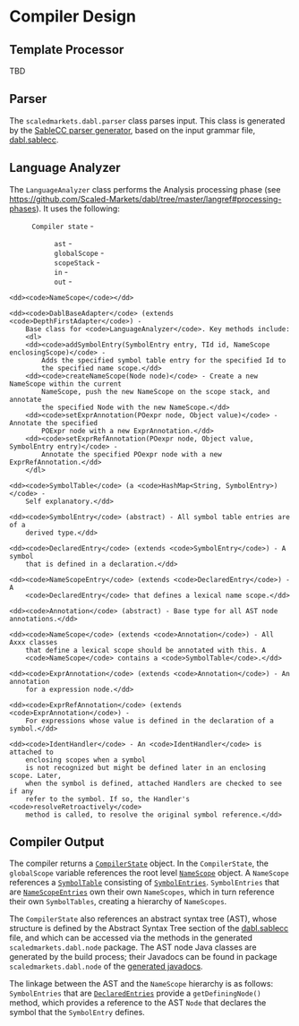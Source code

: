 # Compiler Design

## Template Processor

TBD


## Parser

The <code>scaledmarkets.dabl.parser</code> class parses input. This class is
generated by the [SableCC parser generator](http://www.sablecc.org/),
based on the input grammar file,
[dabl.sablecc](https://github.com/Scaled-Markets/dabl/blob/master/dabl.sablecc).


## Language Analyzer

The <code>LanguageAnalyzer</code> class performs the Analysis processing phase
(see https://github.com/Scaled-Markets/dabl/tree/master/langref#processing-phases).
It uses the following:

<dl>
	<dd><code>Compiler state</code> - </dd>
	<dd><dl>
		<dd><code>ast</code> - </dd>
		<dd><code>globalScope</code> - </dd>
		<dd><code>scopeStack</code> - </dd>
		<dd><code>in</code> - </dd>
		<dd><code>out</code> - </dd>
	</dl></dd>
	
	<dd><code>NameScope</code></dd>
	
	<dd><code>DablBaseAdapter</code> (extends <code>DepthFirstAdapter</code>) - 
		Base class for <code>LanguageAnalyzer</code>. Key methods include:
		<dl>
		<dd><code>addSymbolEntry(SymbolEntry entry, TId id, NameScope enclosingScope)</code> -
			Adds the specified symbol table entry for the specified Id to
			the specified name scope.</dd>
		<dd><code>createNameScope(Node node)</code> - Create a new NameScope within the current
			NameScope, push the new NameScope on the scope stack, and annotate
			the specified Node with the new NameScope.</dd>
		<dd><code>setExprAnnotation(POexpr node, Object value)</code> - Annotate the specified
			POExpr node with a new ExprAnnotation.</dd>
		<dd><code>setExprRefAnnotation(POexpr node, Object value, SymbolEntry entry)</code> - 
			Annotate the specified POexpr node with a new ExprRefAnnotation.</dd>
		</dl>
		
	<dd><code>SymbolTable</code> (a <code>HashMap<String, SymbolEntry>)</code> -
		Self explanatory.</dd>
	
	<dd><code>SymbolEntry</code> (abstract) - All symbol table entries are of a
		derived type.</dd>
	
	<dd><code>DeclaredEntry</code> (extends <code>SymbolEntry</code>) - A symbol
		that is defined in a declaration.</dd>
	
	<dd><code>NameScopeEntry</code> (extends <code>DeclaredEntry</code>) - A
		<code>DeclaredEntry</code> that defines a lexical name scope.</dd>
	
	<dd><code>Annotation</code> (abstract) - Base type for all AST node annotations.</dd>
	
	<dd><code>NameScope</code> (extends <code>Annotation</code>) - All Axxx classes
		that define a lexical scope should be annotated with this. A
		<code>NameScope</code> contains a <code>SymbolTable</code>.</dd>
	
	<dd><code>ExprAnnotation</code> (extends <code>Annotation</code>) - An annotation
		for a expression node.</dd>
	
	<dd><code>ExprRefAnnotation</code> (extends <code>ExprAnnotation</code>) -
		For expressions whose value is defined in the declaration of a symbol.</dd>
	
	<dd><code>IdentHandler</code> - An <code>IdentHandler</code> is attached to
		enclosing scopes when a symbol
		is not recognized but might be defined later in an enclosing scope. Later,
		when the symbol is defined, attached Handlers are checked to see if any
		refer to the symbol. If so, the Handler's <code>resolveRetroactively</code>
		method is called, to resolve the original symbol reference.</dd>

</dl>

## Compiler Output

The compiler returns a [`CompilerState`](CompilerState.java) object. In the
`CompilerState`, the `globalScope` variable references the root level
[`NameScope`](NameScope.java) object.
A `NameScope` references a [`SymbolTable`](SymbolTable.java) consisting of
[`SymbolEntries`](SymbolEntry.java).
`SymbolEntries` that are [`NameScopeEntries`](NameScopeEntry.java) own their
own `NameScopes`,
which in turn reference their own `SymbolTables`, creating a hierarchy
of `NameScopes`.

The `CompilerState` also references an abstract syntax tree (AST),
whose structure is defined by the Abstract Syntax Tree section of the
[dabl.sablecc](https://github.com/Scaled-Markets/dabl/blob/master/dabl.sablecc)
file,
and which can be accessed via the methods in the generated `scaledmarkets.dabl.node` package.
The AST node Java classes are generated by the build process; their Javadocs
can be found in package `scaledmarkets.dabl.node` of the
[generated javadocs](https://scaled-markets.github.io/dabl/).

The linkage between the AST and the `NameScope` hierarchy is as follows:
`SymbolEntries` that are [`DeclaredEntries`](DeclaredEntry.java)
provide a `getDefiningNode()` method, which provides a reference to
the AST `Node` that declares the symbol that the `SymbolEntry` defines.
